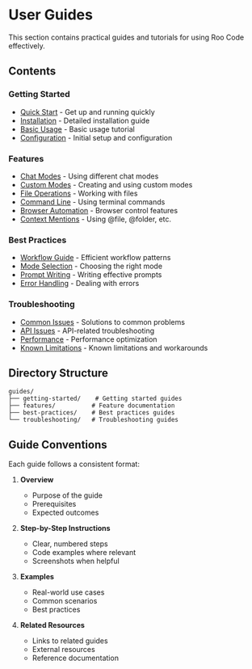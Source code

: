 # User Guides

This section contains practical guides and tutorials for using Roo Code effectively.

## Contents

### Getting Started
- [Quick Start](./getting-started/quick-start.md) - Get up and running quickly
- [Installation](./getting-started/installation.md) - Detailed installation guide
- [Basic Usage](./getting-started/basic-usage.md) - Basic usage tutorial
- [Configuration](./getting-started/configuration.md) - Initial setup and configuration

### Features
- [Chat Modes](./features/chat-modes.md) - Using different chat modes
- [Custom Modes](./features/custom-modes.md) - Creating and using custom modes
- [File Operations](./features/file-operations.md) - Working with files
- [Command Line](./features/command-line.md) - Using terminal commands
- [Browser Automation](./features/browser-automation.md) - Browser control features
- [Context Mentions](./features/context-mentions.md) - Using @file, @folder, etc.

### Best Practices
- [Workflow Guide](./best-practices/workflow.md) - Efficient workflow patterns
- [Mode Selection](./best-practices/mode-selection.md) - Choosing the right mode
- [Prompt Writing](./best-practices/prompt-writing.md) - Writing effective prompts
- [Error Handling](./best-practices/error-handling.md) - Dealing with errors

### Troubleshooting
- [Common Issues](./troubleshooting/common-issues.md) - Solutions to common problems
- [API Issues](./troubleshooting/api-issues.md) - API-related troubleshooting
- [Performance](./troubleshooting/performance.md) - Performance optimization
- [Known Limitations](./troubleshooting/limitations.md) - Known limitations and workarounds

## Directory Structure

```
guides/
├── getting-started/    # Getting started guides
├── features/          # Feature documentation
├── best-practices/    # Best practices guides
└── troubleshooting/   # Troubleshooting guides
```

## Guide Conventions

Each guide follows a consistent format:

1. **Overview**
   - Purpose of the guide
   - Prerequisites
   - Expected outcomes

2. **Step-by-Step Instructions**
   - Clear, numbered steps
   - Code examples where relevant
   - Screenshots when helpful

3. **Examples**
   - Real-world use cases
   - Common scenarios
   - Best practices

4. **Related Resources**
   - Links to related guides
   - External resources
   - Reference documentation
